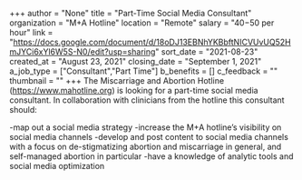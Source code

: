 +++
author = "None"
title = "Part-Time Social Media Consultant"
organization = "M+A Hotline"
location = "Remote"
salary = "$40-$50 per hour"
link = "https://docs.google.com/document/d/18oDJ13EBNhYKBbftNICVUvUQ52HmJYCi6xYl6W5S-N0/edit?usp=sharing"
sort_date = "2021-08-23"
created_at = "August 23, 2021"
closing_date = "September 1, 2021"
a_job_type = ["Consultant","Part Time"]
b_benefits = []
c_feedback = ""
thumbnail = ""
+++
The Miscarriage and Abortion Hotline (https://www.mahotline.org) is looking for a part-time social media consultant. In collaboration with clinicians from the hotline this consultant should:

-map out a social media strategy
-increase the M+A hotline’s visibility on social media channels
-develop and post content to social media channels with a focus on de-stigmatizing abortion and miscarriage in general, and self-managed abortion in particular
-have a knowledge of analytic tools and social media optimization
